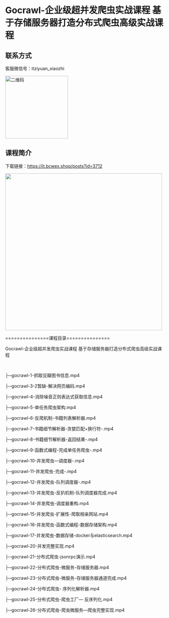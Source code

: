 # Gocrawl-企业级超并发爬虫实战课程 基于存储服务器打造分布式爬虫高级实战课程

## 联系方式

客服微信号：itziyuan_xiaozhi

<img src="https://ziyuanyun.oss-cn-guangzhou.aliyuncs.com/common/20240614073449/666b82192834a.jpg" width="200" height="200" alt="二维码">

## 课程简介

下载链接：https://it.bcwex.shop/posts?id=3712

<img src="https://ziyuanyun.oss-cn-guangzhou.aliyuncs.com/yun/20240515185309/66449415d921a.jpg" width="500" alt="">

  ===============课程目录===============

 Gocrawl-企业级超并发爬虫实战课程 基于存储服务器打造分布式爬虫高级实战课程



 &nbsp;

 ├─gocrawl-1-抓取豆瓣图书信息.mp4

 ├─gocrawl-3-2暂缺-解决网页编码.mp4

 ├─gocrawl-4-消除噪音正则表达式获取信息.mp4

 ├─gocrawl-5-单任务爬虫架构.mp4

 ├─gocrawl-6-反爬机制-书籍列表解析器.mp4

 ├─gocrawl-7-书籍细节解析器-贪婪匹配+换行符-.mp4

 ├─gocrawl-8-书籍细节解析器-返回结果-.mp4

 ├─gocrawl-9-函数式编程-完成单任务爬虫-.mp4

 ├─gocrawl-10-并发爬虫—调度器-.mp4

 ├─gocrawl-11-并发爬虫-完成-.mp4

 ├─gocrawl-12-并发爬虫-队列调度器-.mp4

 ├─gocrawl-13-并发爬虫-反扒机制-队列调度器完成.mp4

 ├─gocrawl-14-并发爬虫-调度器重构.mp4

 ├─gocrawl-15-并发爬虫-扩展性-爬取相亲网站.mp4

 ├─gocrawl-16-并发爬虫-函数式编程-数据存储架构.mp4

 ├─gocrawl-17-并发爬虫-数据存储-docker与elasticsearch.mp4

 ├─gocrawl-20-并发完整实现.mp4

 ├─gocrawl-21-分布式爬虫-jsonrpc演示.mp4

 ├─gocrawl-22-分布式爬虫-微服务-存储服务器.mp4

 ├─gocrawl-23-分布式爬虫-微服务-存储服务器通道完成.mp4

 ├─gocrawl-24-分布式爬虫- 序列化解析器.mp4

 ├─gocrawl-25-分布式爬虫-爬虫工厂— 反序列化.mp4

 ├─gocrawl-26-分布式爬虫-爬虫微服务—爬虫完整实现.mp4

  